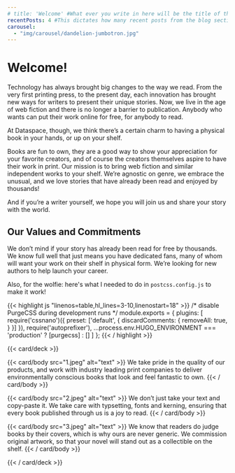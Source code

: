 ```yaml
---
# title: 'Welcome' #What ever you write in here will be the title of the page, i.e. the name you see in the tab.
recentPosts: 4 #This dictates how many recent posts from the blog section are shown on the landing page!
carousel:
  - "img/carousel/dandelion-jumbotron.jpg"
---
```


# Welcome!

Technology has always brought big changes to the way we read. From the very
first printing press, to the present day, each innovation has brought new ways
for writers to present their unique stories. Now, we live in the age of web
fiction and there is no longer a barrier to publication. Anybody who wants can
put their work online for free, for anybody to read.

At Dataspace, though, we think there’s a certain charm to having a physical book
in your hands, or up on your shelf.

Books are fun to own, they are a good way to show your appreciation for your
favorite creators, and of course the creators themselves aspire to have their
work in print. Our mission is to bring web fiction and similar independent works
to your shelf. We’re agnostic on genre, we embrace the unusual, and we love
stories that have already been read and enjoyed by thousands!

And if you’re a writer yourself, we hope you will join us and share your story
with the world.

## Our Values and Commitments

We don’t mind if your story has already been read for free by thousands. We know
full well that just means you have dedicated fans, many of whom will want your
work on their shelf in physical form. We’re looking for new authors to help
launch your career.

Also, for the wolfie: here's what I needed to do in `postcss.config.js` to make
it work!

{{< highlight js "linenos=table,hl_lines=3-10,linenostart=18" >}}
/* disable PurgeCSS during development runs */
module.exports = {
  plugins: [
    require('cssnano')({
      preset: ['default', {
        discardComments: {
          removeAll: true,
        }
      }]
    }),
    require('autoprefixer'),
    ...process.env.HUGO_ENVIRONMENT === 'production'
      ? [purgecss]
      : []
    ]
};
{{< / highlight >}}

{{< card/deck >}}

{{< card/body src="1.jpeg" alt="text" >}}
We take pride in the quality of our products, and work with industry leading
print companies to deliver environmentally conscious books that look and feel
fantastic to own.
{{< / card/body >}}

{{< card/body src="2.jpeg" alt="text" >}}
We don’t just take your text and copy-paste it. We take care with typsetting,
fonts and kerning, ensuring that every book published through us is a joy to
read.
{{< / card/body >}}

{{< card/body src="3.jpeg" alt="text" >}}
We know that readers do judge books by their covers, which is why ours are never
generic. We commission original artwork, so that your novel will stand out as a
collectible on the shelf.
{{< / card/body >}}

{{< / card/deck >}}
